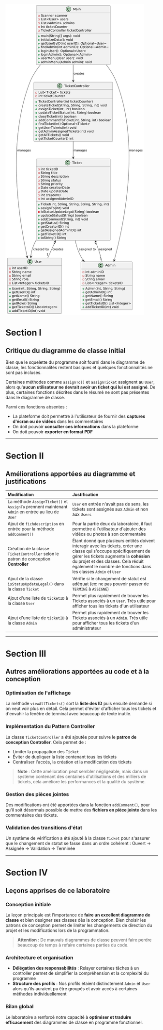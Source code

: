 ![UML](https://github.com/Marshmerico/Laboratoires-Architecture-des-logiciels/blob/main/UML.png)
# Section I
## Critique du diagramme de classe initial

Bien que le squelette du programme soit fourni dans le diagramme de classe, les fonctionnalités restent basiques et quelques fonctionnalités ne sont pas incluses.

Certaines méthodes comme `assignTo()` et `assignTicket` assignent au `User`, alors qu'**aucun utilisateur ne devrait avoir un ticket qui lui est assigné**. De plus, certaines fonctions décrites dans le résumé ne sont pas présentes dans le diagramme de classe.

Parmi ces fonctions absentes :
- La plateforme doit permettre à l'utilisateur de fournir des **captures d'écran ou de vidéos** dans les commentaires
- On doit pouvoir **consulter ces informations** dans la plateforme
- On doit pouvoir **exporter en format PDF**

---

# Section II
## Améliorations apportées au diagramme et justifications

| Modification | Justification |
| :--- | :--- |
| La méthode `AssignTicket()` et `AssignTo` prennent maintenant `Admin` en entrée au lieu de `User` | `User` en entrée n'avait pas de sens, les tickets sont assignés aux `Admin` et non aux `Users` |
| Ajout de `fichdescription` en entrée pour la méthode `addComment()` | Pour la partie deux du laboratoire, il faut permettre à l'utilisateur d'ajouter des vidéos ou photos à son commentaire |
| Création de la classe `TicketController` selon le patron de conception **Controller** | Étant donné que plusieurs entités doivent interagir avec les tickets, créer une classe qui s'occupe spécifiquement de gérer les tickets augmente la **cohésion** du projet et des classes. Cela réduit également le nombre de fonctions dans les classes `Admin` et `User` |
| Ajout de la classe `isStatusUpdateLegal()` dans la classe `Ticket` | Vérifie si le changement de statut est adéquat (ex: ne pas pouvoir passer de `TERMINÉ` à `ASSIGNÉ`) |
| Ajout d'une liste de `ticketID` à la classe `User` | Permet plus rapidement de trouver les Tickets associés à un `User`. Très utile pour afficher tous les tickets d'un utilisateur |
| Ajout d'une liste de `ticketID` à la classe `Admin` | Permet plus rapidement de trouver les Tickets associés à un `Admin`. Très utile pour afficher tous les tickets d'un administrateur |

---

# Section III
## Autres améliorations apportées au code et à la conception

### Optimisation de l'affichage
La méthode `viewAllTickets()` sort la **liste des ID** puis ensuite demande si on veut voir plus en détail. Cela permet d'éviter d'afficher tous les tickets et d'envahir la fenêtre de terminal avec beaucoup de texte inutile.

### Implémentation du Pattern Controller
La classe `TicketController` a été ajoutée pour suivre le **patron de conception Controller**. Cela permet de :

- Limiter la propagation des `Ticket`
- Éviter de dupliquer la liste contenant tous les tickets
- Centraliser l'accès, la création et la modification des tickets

> **Note** : Cette amélioration peut sembler négligeable, mais dans un système contenant des centaines d'utilisations et des milliers de tickets, cela améliore les performances et la qualité du système.

### Gestion des pièces jointes
Des modifications ont été apportées dans la fonction `addComment()`, pour qu'il soit désormais possible de mettre des **fichiers en pièce jointe** dans les commentaires des tickets.

### Validation des transitions d'état
Un système de vérification a été ajouté à la classe `Ticket` pour s'assurer que le changement de statut se fasse dans un ordre cohérent : Ouvert → Assignée → Validation → Terminée

---

# Section IV
## Leçons apprises de ce laboratoire

### Conception initiale
La leçon principale est l'importance de **faire un excellent diagramme de classe** et bien designer ses classes dès la conception. Bien choisir les patrons de conception permet de limiter les changements de direction du projet et les modifications lors de la programmation.

> **Attention** : De mauvais diagrammes de classe peuvent faire perdre beaucoup de temps à refaire certaines parties du code.

### Architecture et organisation
- **Délégation des responsabilités** : Relayer certaines tâches à un controller permet de simplifier la compréhension et la complexité du programme
- **Structure des profils** : Nos profils étaient distinctement `Admin` et `User` alors qu'ils auraient pu être groupés et avoir accès à certaines méthodes individuellement

### Bilan global
Le laboratoire a renforcé notre capacité à **optimiser et traduire efficacement** des diagrammes de classe en programme fonctionnel.
